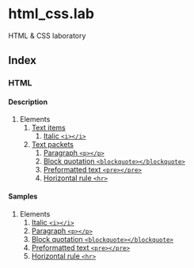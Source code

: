 # html_css.lab

HTML & CSS laboratory

## Index

### HTML

#### Description

1. Elements
    1. [Text items](html/doc/elements/text_items/README.md)
        1. [Italic `<i></i>`](html/doc/elements/text_items/README.md#italic)
    2. [Text packets](html/doc/elements/text_packets/README.md)
        1. [Paragraph `<p></p>`](html/doc/elements/text_packets/README.md#paragraph)
        2. [Block quotation `<blockquote></blockquote>`](html/doc/elements/text_packets/README.md#block-quotation)
        3. [Preformatted text `<pre></pre>`](html/doc/elements/text_packets/README.md#preformatted-text)
        4. [Horizontal rule `<hr>`](html/doc/elements/text_packets/README.md#horizontal-rule)

#### Samples

1. Elements
    1. [Italic `<i></i>`](html/samples/elements/i/)
    2. [Paragraph `<p></p>`](html/samples/elements/p/)
    3. [Block quotation `<blockquote></blockquote>`](html/samples/elements/blockquote/)
    4. [Preformatted text `<pre></pre>`](html/samples/elements/pre/)
    5. [Horizontal rule `<hr>`](html/samples/elements/hr/)
